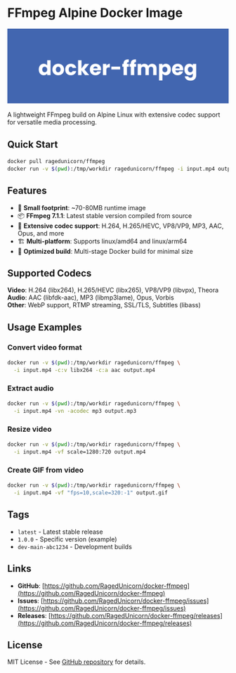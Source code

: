 # FFmpeg Alpine Docker Image

![Docker FFmpeg](https://raw.githubusercontent.com/RagedUnicorn/docker-ffmpeg/master/docs/docker_ffmpeg.png)

A lightweight FFmpeg build on Alpine Linux with extensive codec support for versatile media processing.

## Quick Start

```bash
docker pull ragedunicorn/ffmpeg
docker run -v $(pwd):/tmp/workdir ragedunicorn/ffmpeg -i input.mp4 output.mp4
```

## Features

- 🚀 **Small footprint**: ~70-80MB runtime image
- 📦 **FFmpeg 7.1.1**: Latest stable version compiled from source
- 🎥 **Extensive codec support**: H.264, H.265/HEVC, VP8/VP9, MP3, AAC, Opus, and more
- 🏗️ **Multi-platform**: Supports linux/amd64 and linux/arm64
- 🔧 **Optimized build**: Multi-stage Docker build for minimal size

## Supported Codecs

**Video**: H.264 (libx264), H.265/HEVC (libx265), VP8/VP9 (libvpx), Theora  
**Audio**: AAC (libfdk-aac), MP3 (libmp3lame), Opus, Vorbis  
**Other**: WebP support, RTMP streaming, SSL/TLS, Subtitles (libass)

## Usage Examples

### Convert video format
```bash
docker run -v $(pwd):/tmp/workdir ragedunicorn/ffmpeg \
  -i input.mp4 -c:v libx264 -c:a aac output.mp4
```

### Extract audio
```bash
docker run -v $(pwd):/tmp/workdir ragedunicorn/ffmpeg \
  -i input.mp4 -vn -acodec mp3 output.mp3
```

### Resize video
```bash
docker run -v $(pwd):/tmp/workdir ragedunicorn/ffmpeg \
  -i input.mp4 -vf scale=1280:720 output.mp4
```

### Create GIF from video
```bash
docker run -v $(pwd):/tmp/workdir ragedunicorn/ffmpeg \
  -i input.mp4 -vf "fps=10,scale=320:-1" output.gif
```

## Tags

- `latest` - Latest stable release
- `1.0.0` - Specific version (example)
- `dev-main-abc1234` - Development builds

## Links

- **GitHub**: [https://github.com/RagedUnicorn/docker-ffmpeg](https://github.com/RagedUnicorn/docker-ffmpeg)
- **Issues**: [https://github.com/RagedUnicorn/docker-ffmpeg/issues](https://github.com/RagedUnicorn/docker-ffmpeg/issues)
- **Releases**: [https://github.com/RagedUnicorn/docker-ffmpeg/releases](https://github.com/RagedUnicorn/docker-ffmpeg/releases)

## License

MIT License - See [GitHub repository](https://github.com/RagedUnicorn/docker-ffmpeg) for details.